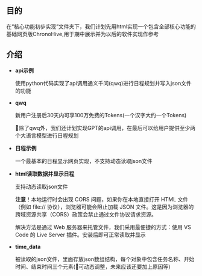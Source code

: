 ## 目的

  在“核心功能初步实现”文件夹下，我们计划先用html实现一个包含全部核心功能的基础网页版ChronoHive,用于期中展示并为以后的软件实现作参考

## 介绍

- **api示例**

  使用python代码实现了api调用通义千问(qwq)进行日程规划并写入json文件的功能

- **qwq**

  新用户注册后30天内可享100万免费的Tokens(一个汉字大约一个Tokens)

  🎯除了qwq外，我们还计划实现GPT的api调用，在最后可以给用户提供至少两个大语言模型进行日程规划

- **日程示例**

  一个最基本的日程显示网页实现，不支持动态读取json文件

- **html读取数据并显示日程**

  支持动态读取json文件

  **注意**！本地运行时会出现 CORS 问题，如果你在本地直接打开 HTML 文件（例如 file:// 协议），浏览器可能会阻止加载 JSON 文件。这是因为浏览器的跨域资源共享（CORS）政策会禁止通过文件协议请求资源。

  解决方法是通过 Web 服务器来托管文件，我们采用最便捷的方式：使用 VS Code 的 Live Server 插件。安装后即可正常读取并显示

- **time_data**

  被读取的json文件，里面存放json数组结构，每个对象中包含任务名称、开始时间、结束时间三个元素(🎯可动态调整，未来应该还要加上原因等)
